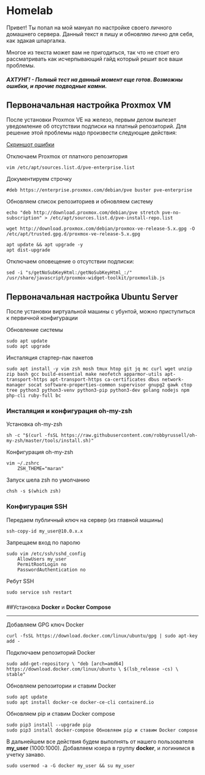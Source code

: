 # Homelab

Привет! Ты попал на мой мануал по настройке своего личного домашнего сервера. Данный текст я пишу и обновляю лично для себя, как эдакая шпаргалка.

Многое из текста может вам не пригодиться, так что не стоит его рассматривать как исчерпывающий гайд который решит все ваши проблемы.

##### АХТУНГ! - Полный тест на данный момент еще готов. Возможны ошибки, и прочие подводные камни.

## Первоначальная настройка Proxmox VM 

После установки Proxmox VE на железо, первым делом вылезет уведомление об отсутствии подписки на платный репозиторий. Для решение этой проблемы надо произвести следующие действия:

[Скриншот ошибки](https://github.com/zhdanovichq/homelab/raw/main/pic/subscription_server.png)

Отключаем Proxmox от платного репозитория

```shell
vim /etc/apt/sources.list.d/pve-enterprise.list
```

Документируем строчку

```
#deb https://enterprise.proxmox.com/debian/pve buster pve-enterprise
```

Обновляем список репозиториев и обновляем систему

```shell
echo "deb http://download.proxmox.com/debian/pve stretch pve-no-subscription" > /etc/apt/sources.list.d/pve-install-repo.list
```

```shell
wget http://download.proxmox.com/debian/proxmox-ve-release-5.x.gpg -O /etc/apt/trusted.gpg.d/proxmox-ve-release-5.x.gpg
```

```shell
apt update && apt upgrade -y
apt dist-upgrade
```

Отключаем оповещение о отсутствии подписки:

```shell
sed -i "s/getNoSubKeyHtml:/getNoSubKeyHtml_:/" /usr/share/javascript/proxmox-widget-toolkit/proxmoxlib.js
```

## Первоначальная настройка Ubuntu Server

После установки виртуальной машины с убунтой, можно приступиться к первичной конфигурации

 Обновление системы

```shell
sudo apt update 
sudo apt upgrade
```

Инсталяция стартер-пак пакетов
```shell
sudo apt install -y vim zsh mosh tmux htop git jq mc curl wget unzip zip bash gcc build-essential make neofetch apparmor-utils apt-transport-https apt-transport-https ca-certificates dbus network-manager socat software-properties-common supervisor gnupg2 gawk ctop tree python3 python3-venv python3-pip python3-dev golang nodejs npm  php-cli ruby-full bc
```



### Инсталяция и конфигурация **oh-my-zsh** 

Установка oh-my-zsh

```
sh -c "$(curl -fsSL https://raw.githubusercontent.com/robbyrussell/oh-my-zsh/master/tools/install.sh)"
```

Конфигурация oh-my-zsh

```
vim ~/.zshrc
    ZSH_THEME="maran"
```

Запуск шела zsh по умолчанию

```shell
chsh -s $(which zsh)
```



### Конфигурация SSH 

Передаем публичный ключ на сервер (из главной машины)

```shell
ssh-copy-id my_user@10.0.x.x
```

Запрещаем вход по паролю

```shell
sudo vim /etc/ssh/sshd_config
    AllowUsers my_user
    PermitRootLogin no
    PasswordAuthentication no
```

Ребут SSH 

```shell
sudo service ssh restart
```

##### 

##Установка **Docker** и **Docker Compose** 

------

Добавляем GPG ключ Docker

```shell
curl -fsSL https://download.docker.com/linux/ubuntu/gpg | sudo apt-key add -
```

Подключаем репозиторий Docker

```shell
sudo add-get-repository \ "deb [arch=amd64] https://download.docker.com/linux/ubuntu \ $(lsb_release -cs) \ stable"
```

 Обновляем репозитории и ставим Docker 

```shell
sudo apt update
sudo apt install docker-ce docker-ce-cli containerd.io
```

Обновляем pip и ставим Docker compose

```shell
sudo pip3 install --upgrade pip
sudo pip3 install docker-compose Обновляем pip и ставим Docker compose
```

В дальнейшем все действия будем выполнять от нашего пользователя **my_user** (1000:1000). Добавляем юзера в группу **docker**, и логинимся в учетку занаво. 

```shell
sudo usermod -a -G docker my_user && su my_user
```
